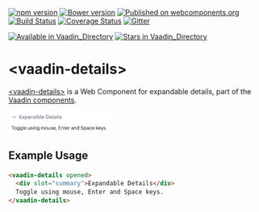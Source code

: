 [![npm version](https://badgen.net/npm/v/@vaadin/vaadin-details)](https://www.npmjs.com/package/@vaadin/vaadin-details)
[![Bower version](https://badgen.net/github/release/vaadin/vaadin-details)](https://github.com/vaadin/vaadin-details/releases)
[![Published on webcomponents.org](https://img.shields.io/badge/webcomponents.org-published-blue.svg)](https://www.webcomponents.org/element/vaadin/vaadin-details)
[![Build Status](https://travis-ci.org/vaadin/vaadin-details.svg?branch=master)](https://travis-ci.org/vaadin/vaadin-details)
[![Coverage Status](https://coveralls.io/repos/github/vaadin/vaadin-details/badge.svg?branch=master)](https://coveralls.io/github/vaadin/vaadin-details?branch=master)
[![Gitter](https://badges.gitter.im/Join%20Chat.svg)](https://gitter.im/vaadin/web-components?utm_source=badge&utm_medium=badge&utm_campaign=pr-badge)

[![Available in Vaadin_Directory](https://img.shields.io/vaadin-directory/v/vaadinvaadin-details.svg)](https://vaadin.com/directory/component/vaadinvaadin-details)
[![Stars in Vaadin_Directory](https://img.shields.io/vaadin-directory/stars/vaadinvaadin-details.svg)](https://vaadin.com/directory/component/vaadinvaadin-details)

# &lt;vaadin-details&gt;

[&lt;vaadin-details&gt;](https://vaadin.com/components/vaadin-details) is a Web Component for expandable details, part of the [Vaadin components](https://vaadin.com/components).

[<img src="https://raw.githubusercontent.com/vaadin/vaadin-details/master/screenshot.png" width="200" alt="Screenshot of vaadin-details">](https://vaadin.com/components/vaadin-details)

## Example Usage

```html
<vaadin-details opened>
  <div slot="summary">Expandable Details</div>
  Toggle using mouse, Enter and Space keys.
</vaadin-details>
```
